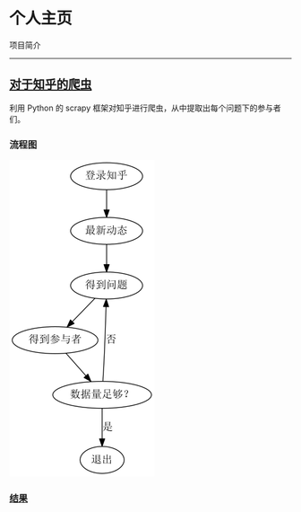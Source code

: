 # 个人主页

项目简介

---

## [对于知乎的爬虫](https://git.ustclug.org/bibaijin/scrapy-zhihu-community)

利用 Python 的 scrapy 框架对知乎进行爬虫，从中提取出每个问题下的参与者们。

### 流程图

![drawing](img/flow-scrapy-zhihu-community.png)

### [结果](https://git.ustclug.org/bibaijin/scrapy-zhihu-community/blob/master/items-pretty.json)
